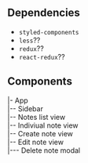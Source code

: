 ## Dependencies
- `styled-components`
- `less`??
- `redux`??
- `react-redux`??

## Components
|- App  
|-- Sidebar  
|-- Notes list view  
|-- Indiviual note view  
|-- Create note view  
|-- Edit note view  
|--- Delete note modal  